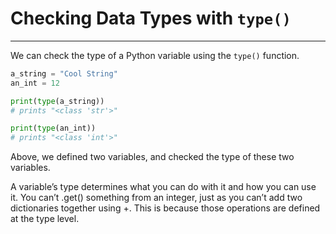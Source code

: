 # Checking Data Types with `type()`
---

We can check the type of a Python variable using the `type()` function.
```py
a_string = "Cool String"
an_int = 12

print(type(a_string))
# prints "<class 'str'>"

print(type(an_int))
# prints "<class 'int'>"
```
Above, we defined two variables, and checked the type of these two variables. 

A variable’s type determines what you can do with it and how you can use it. 
You can’t .get() something from an integer, just as you can’t add two dictionaries together using +. 
This is because those operations are defined at the type level.